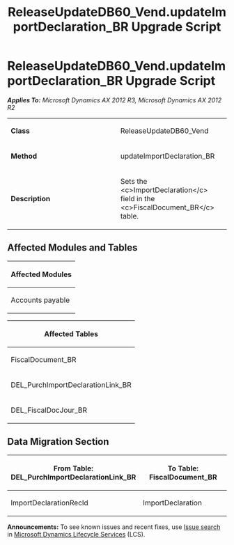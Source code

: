 ﻿---
title: ReleaseUpdateDB60_Vend.updateImportDeclaration_BR Upgrade Script
TOCTitle: ReleaseUpdateDB60_Vend.updateImportDeclaration_BR Upgrade Script
ms:assetid: 2e8cbcc2-2d2b-22f4-1449-b6cf3bec7929
ms:mtpsurl: https://msdn.microsoft.com/en-us/library/JJ736023(v=AX.60)
ms:contentKeyID: 49707438
ms.date: 05/18/2015
mtps_version: v=AX.60
---

# ReleaseUpdateDB60\_Vend.updateImportDeclaration\_BR Upgrade Script 


_**Applies To:** Microsoft Dynamics AX 2012 R3, Microsoft Dynamics AX 2012 R2_

<table>
<colgroup>
<col style="width: 50%" />
<col style="width: 50%" />
</colgroup>
<tbody>
<tr class="odd">
<td><p><strong>Class</strong></p></td>
<td><p>ReleaseUpdateDB60_Vend</p></td>
</tr>
<tr class="even">
<td><p><strong>Method</strong></p></td>
<td><p>updateImportDeclaration_BR</p></td>
</tr>
<tr class="odd">
<td><p><strong>Description</strong></p></td>
<td><p>Sets the &lt;c&gt;ImportDeclaration&lt;/c&gt; field in the &lt;c&gt;FiscalDocument_BR&lt;/c&gt; table.</p></td>
</tr>
</tbody>
</table>


## Affected Modules and Tables

<table>
<colgroup>
<col style="width: 100%" />
</colgroup>
<thead>
<tr class="header">
<th><p>Affected Modules</p></th>
</tr>
</thead>
<tbody>
<tr class="odd">
<td><p>Accounts payable</p></td>
</tr>
</tbody>
</table>


<table>
<colgroup>
<col style="width: 100%" />
</colgroup>
<thead>
<tr class="header">
<th><p>Affected Tables</p></th>
</tr>
</thead>
<tbody>
<tr class="odd">
<td><p>FiscalDocument_BR</p></td>
</tr>
<tr class="even">
<td><p>DEL_PurchImportDeclarationLink_BR</p></td>
</tr>
<tr class="odd">
<td><p>DEL_FiscalDocJour_BR</p></td>
</tr>
</tbody>
</table>


## Data Migration Section

<table>
<colgroup>
<col style="width: 50%" />
<col style="width: 50%" />
</colgroup>
<thead>
<tr class="header">
<th><p>From Table: DEL_PurchImportDeclarationLink_BR</p></th>
<th><p>To Table: FiscalDocument_BR</p></th>
</tr>
</thead>
<tbody>
<tr class="odd">
<td><p>ImportDeclarationRecId</p></td>
<td><p>ImportDeclaration</p></td>
</tr>
</tbody>
</table>

  
**Announcements:** To see known issues and recent fixes, use [Issue search](http://go.microsoft.com/fwlink/?linkid=389258) in [Microsoft Dynamics Lifecycle Services](http://go.microsoft.com/fwlink/?linkid=306505) (LCS).

